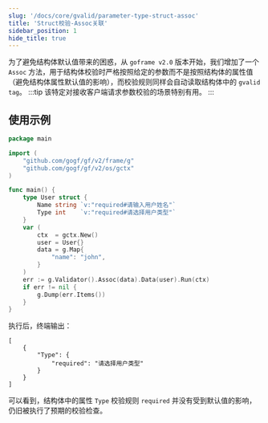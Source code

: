 ```yaml
---
slug: '/docs/core/gvalid/parameter-type-struct-assoc'
title: 'Struct校验-Assoc关联'
sidebar_position: 1
hide_title: true
---
```


为了避免结构体默认值带来的困惑，从 `goframe v2.0` 版本开始，我们增加了一个 `Assoc` 方法，用于结构体校验时严格按照给定的参数而不是按照结构体的属性值（避免结构体属性默认值的影响），而校验规则同样会自动读取结构体中的 `gvalid tag`。
:::tip
该特定对接收客户端请求参数校验的场景特别有用。
:::
## 使用示例

```go
package main

import (
    "github.com/gogf/gf/v2/frame/g"
    "github.com/gogf/gf/v2/os/gctx"
)

func main() {
    type User struct {
        Name string `v:"required#请输入用户姓名"`
        Type int    `v:"required#请选择用户类型"`
    }
    var (
        ctx  = gctx.New()
        user = User{}
        data = g.Map{
            "name": "john",
        }
    )
    err := g.Validator().Assoc(data).Data(user).Run(ctx)
    if err != nil {
        g.Dump(err.Items())
    }
}
```

执行后，终端输出：

```
[
    {
        "Type": {
            "required": "请选择用户类型"
        }
    }
]
```

可以看到，结构体中的属性 `Type` 校验规则 `required` 并没有受到默认值的影响，仍旧被执行了预期的校验检查。